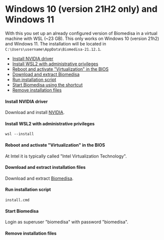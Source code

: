 # Windows 10 (version 21H2 only) and Windows 11
With this you set up an already configured version of Biomedisa in a virtual machine with WSL (~23 GB). This only works on Windows 10 (version 21h2) and Windows 11. The installation will be located in `C:\Users\username\AppData\Biomedisa-21.12.1`.

- [Install NVIDIA driver](#install-nvidia-driver)
- [Install WSL2 with administrative privileges](#install-wsl2-with-administrative-privileges)
- [Reboot and activate "Virtualization" in the BIOS](#reboot-and-activate-virtualization-in-the-bios)
- [Download and extract Biomedisa](#download-and-extract-biomedisa)
- [Run installation script](#run-install-script)
- [Start Biomedisa using the shortcut](#start-biomedisa-using-the-shortcut)
- [Remove installation files](#remove-installation-files)

#### Install NVIDIA driver
Download and install [NVIDIA](https://www.nvidia.com/Download/Find.aspx?lang=en-us).

#### Install WSL2 with administrative privileges
```
wsl --install
```

#### Reboot and activate "Virtualization" in the BIOS
At Intel it is typically called "Intel Virtualization Technology".

#### Download and extract installation files
Download and extract [Biomedisa](https://biomedisa.org/media/Biomedisa-21.12.1.zip).

#### Run installation script
```
install.cmd
```

#### Start Biomedisa
Login as superuser "biomedisa" with password "biomedisa".

#### Remove installation files

